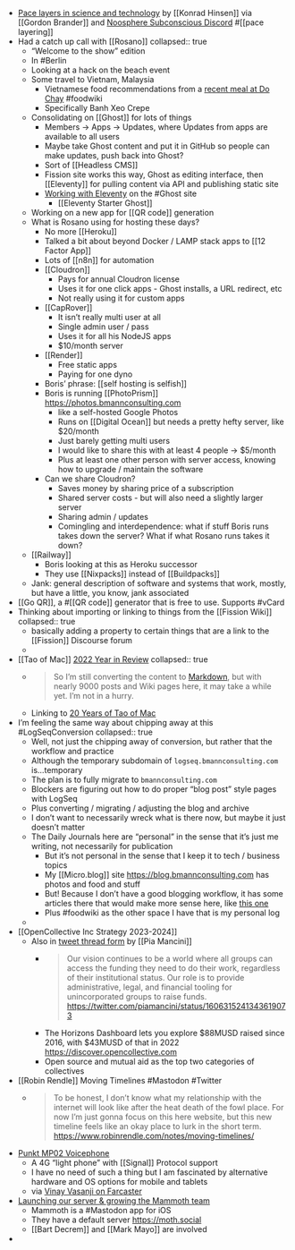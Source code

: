 - [Pace layers in science and technology](https://science-in-the-digital-era.khinsen.net/#Pace%20layers%20in%20science%20and%20technology) by [[Konrad Hinsen]] via [[Gordon Brander]] and [Noosphere Subconscious Discord](https://discord.com/channels/1003419732516552724/1006037244815089715/1055857821079580682) #[[pace layering]]
- Had a catch up call with [[Rosano]]
  collapsed:: true
	- “Welcome to the show” edition
	- In #Berlin
	- Looking at a hack on the beach event
	- Some travel to Vietnam, Malaysia
		- Vietnamese food recommendations from a [recent meal at Do Chay](https://foodwiki.bmann.ca/Do%2520Chay%2520Kingsway%2520Dec%252015th.html) #foodwiki
		- Specifically Banh Xeo Crepe
	- Consolidating on [[Ghost]] for lots of things
		- Members -> Apps -> Updates, where Updates from apps are available to all users
		- Maybe take Ghost content and put it in GitHub so people can make updates, push back into Ghost?
		- Sort of [[Headless CMS]]
		- Fission site works this way, Ghost as editing interface, then [[Eleventy]] for pulling content via API and publishing static site
		- [Working with Eleventy](https://ghost.org/docs/jamstack/eleventy/) on the #Ghost site
			- [[Eleventy Starter Ghost]]
	- Working on a new app for [[QR code]] generation
	- What is Rosano using for hosting these days?
		- No more [[Heroku]]
		- Talked a bit about beyond Docker / LAMP stack apps to [[12 Factor App]]
		- Lots of [[n8n]] for automation
		- [[Cloudron]]
			- Pays for annual Cloudron license
			- Uses it for one click apps - Ghost installs, a URL redirect, etc
			- Not really using it for custom apps
		- [[CapRover]]
			- It isn’t really multi user at all
			- Single admin user / pass
			- Uses it for all his NodeJS apps
			- $10/month server
		- [[Render]]
			- Free static apps
			- Paying for one dyno
		- Boris’ phrase: [[self hosting is selfish]]
		- Boris is running [[PhotoPrism]] https://photos.bmannconsulting.com
			- like a self-hosted Google Photos
			- Runs on [[Digital Ocean]] but needs a pretty hefty server, like $20/month
			- Just barely getting multi users
			- I would like to share this with at least 4 people -> $5/month
			- Plus at least one other person with server access, knowing how to upgrade / maintain the software
		- Can we share Cloudron?
			- Saves money by sharing price of a subscription
			- Shared server costs - but will also need a slightly larger server
			- Sharing admin / updates
			- Comingling and interdependence: what if stuff Boris runs takes down the server? What if what Rosano runs takes it down?
	- [[Railway]]
		- Boris looking at this as Heroku successor
		- They use [[Nixpacks]] instead of [[Buildpacks]]
	- Jank: general description of software and systems that work, mostly, but have a little, you know, jank associated
- [[Go QR]], a #[[QR code]] generator that is free to use. Supports #vCard
- Thinking about importing or linking to things from the [[Fission Wiki]]
  collapsed:: true
	- basically adding a property to certain things that are a link to the [[Fission]] Discourse forum
	-
- [[Tao of Mac]] [2022 Year in Review](https://taoofmac.com/space/blog/2022/12/23/1750)
  collapsed:: true
	- > So I’m still converting the content to [Markdown](https://taoofmac.com/space/markup/markdown), but with nearly 9000 posts and Wiki pages here, it may take a while yet. I’m not in a hurry.
	- Linking to [20 Years of Tao of Mac](https://taoofmac.com/space/blog/20)
- I’m feeling the same way about chipping away at this #LogSeqConversion
  collapsed:: true
	- Well, not just the chipping away of conversion, but rather that the workflow and practice
	- Although the temporary subdomain of `logseq.bmannconsulting.com` is…temporary
	- The plan is to fully migrate to `bmannconsulting.com`
	- Blockers are figuring out how to do proper “blog post” style pages with LogSeq
	- Plus converting / migrating / adjusting the blog and archive
	- I don’t want to necessarily wreck what is there now, but maybe it just doesn’t matter
	- The Daily Journals here are “personal” in the sense that it’s just me writing, not necessarily for publication
		- But it’s not personal in the sense that I keep it to tech / business topics
		- My [[Micro.blog]] site https://blog.bmannconsulting.com has photos and food and stuff
		- But! Because I don’t have a good blogging workflow, it has some articles there that would make more sense here, like [this one](https://blog.bmannconsulting.com/2022/06/02/kickstarting-an-app.html)
		- Plus #foodwiki as the other space I have that is my personal log
	-
- [[OpenCollective Inc Strategy 2023-2024]]
	- Also in [tweet thread form](https://twitter.com/piamancini/status/1606315238646722563) by [[Pia Mancini]]
		- > Our vision continues to be a world where all groups can access the funding they need to do their work, regardless of their institutional status. Our role is to provide administrative, legal, and financial tooling for unincorporated groups to raise funds. https://twitter.com/piamancini/status/1606315241343619073
		- The Horizons Dashboard lets you explore $88MUSD raised since 2016, with $43MUSD of that in 2022 https://discover.opencollective.com
		- Open source and mutual aid as the top two categories of collectives
- [[Robin Rendle]] Moving Timelines #Mastodon #Twitter
	- > To be honest, I don’t know what my relationship with the internet will look like after the heat death of the fowl place. For now I’m just gonna focus on this here website, but this new timeline feels like an okay place to lurk in the short term. https://www.robinrendle.com/notes/moving-timelines/
- [Punkt MP02 Voicephone](https://www.punkt.ch/en/products/mp02-4g-mobile-phone/)
	- A 4G “light phone” with [[Signal]] Protocol support
	- I have no need of such a thing but I am fascinated by alternative hardware and OS options for mobile and tablets
	- via [Vinay Vasanji on Farcaster](farcaster://casts/0xd57425cec42539876272ab179334702c66ba219e82633baf1185f8c3f9d4e5a2/0x3b4d38000cf249024b10bb21791cd9c744632131eafdf3794c144c34f395c509)
- [Launching our server & growing the Mammoth team](https://getmammoth.app/blog/announcement/)
	- Mammoth is a #Mastodon app for iOS
	- They have a default server https://moth.social
	- [[Bart Decrem]] and [[Mark Mayo]] are involved
-